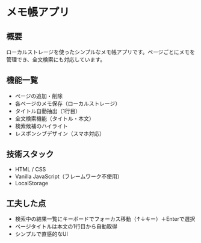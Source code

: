 # メモ帳アプリ

## 概要
ローカルストレージを使ったシンプルなメモ帳アプリです。ページごとにメモを管理でき、全文検索にも対応しています。

## 機能一覧
- ページの追加・削除
- 各ページのメモ保存（ローカルストレージ）
- タイトル自動抽出（1行目）
- 全文検索機能（タイトル・本文）
- 検索候補のハイライト
- レスポンシブデザイン（スマホ対応）

## 技術スタック
- HTML / CSS
- Vanilla JavaScript（フレームワーク不使用）
- LocalStorage

## 工夫した点
- 検索中の結果一覧にキーボードでフォーカス移動（↑↓キー）＋Enterで選択
- ページタイトルは本文の1行目から自動取得
- シンプルで直感的なUI
